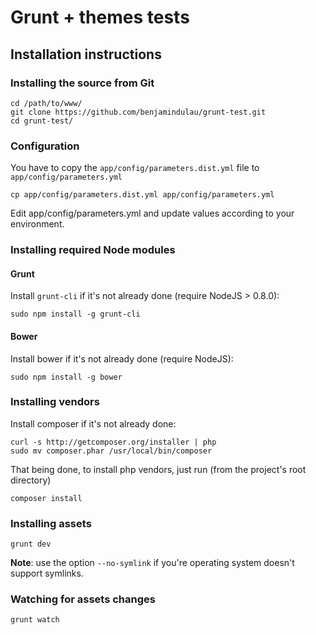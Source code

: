 # Grunt + themes tests

## Installation instructions

### Installing the source from Git

```Shell
cd /path/to/www/
git clone https://github.com/benjamindulau/grunt-test.git
cd grunt-test/
```

### Configuration

You have to copy the `app/config/parameters.dist.yml` file to `app/config/parameters.yml`

```Shell
cp app/config/parameters.dist.yml app/config/parameters.yml
```

Edit app/config/parameters.yml and update values according to your environment.

### Installing required Node modules

#### Grunt

Install `grunt-cli` if it's not already done (require NodeJS > 0.8.0):

```Shell
sudo npm install -g grunt-cli
```

#### Bower

Install bower if it's not already done (require NodeJS):

```Shell
sudo npm install -g bower
```

### Installing vendors

Install composer if it's not already done:

```Shell
curl -s http://getcomposer.org/installer | php
sudo mv composer.phar /usr/local/bin/composer
```

That being done, to install php vendors, just run (from the project's root directory)

```Shell
composer install
```

### Installing assets

```Shell
grunt dev
```

**Note**: use the option `--no-symlink` if you're operating system doesn't support symlinks.

### Watching for assets changes

```Shell
grunt watch
```